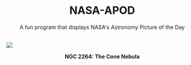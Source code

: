 <div align="center">
  <h1>
    NASA-APOD
  </h1>
</div>
  
<div align="center">
  A fun program that displays NASA's Astronomy Picture of the Day
</div>

<br>

![](https://apod.nasa.gov/apod/image/2301/ConeNebula_Dieterich_1370.jpg)

<p align = "center">
  <b>NGC 2264: The Cone Nebula</b>
</p>
